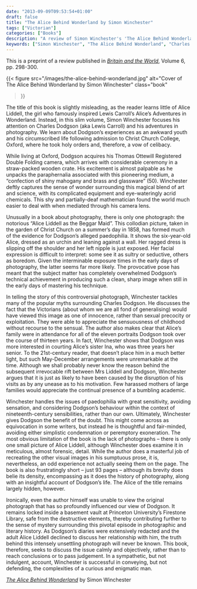 ```yaml
---
date: "2013-09-09T09:53:54+01:00"
draft: false
title: "The Alice Behind Wonderland by Simon Winchester"
tags: ["Victorian"]
categories: ["Books"]
description: "A review of Simon Winchester's 'The Alice Behind Wonderland,' examining Charles Dodgson's photography career and the controversial 1858 photograph of Alice Liddell. Discover how Winchester addresses allegations against Lewis Carroll with sensitivity and historical context."
keywords: ["Simon Winchester", "The Alice Behind Wonderland", "Charles Dodgson", "Lewis Carroll", "Alice Liddell", "Victorian photography", "Alice's Adventures in Wonderland", "photography history", "literary biography"]
---
```


This is a preprint of a review published in [_Britain and the World_](https://www.euppublishing.com/doi/full/10.3366/brw.2013.0104), Volume 6, pp. 298-300.

{{< figure
  src="/images/the-alice-behind-wonderland.jpg"
  alt="Cover of The Alice Behind Wonderland by Simon Winchester"
  class="book"
>}}

The title of this book is slightly misleading, as the reader learns little of Alice Liddell, the girl who famously inspired Lewis Carroll’s Alice’s Adventures in Wonderland. Instead, in this slim volume, Simon Winchester focuses his attention on Charles Dodgson (aka Lewis Carroll) and his adventures in photography. We learn about Dodgson’s experiences as an awkward youth and his circumscribed life following admission to Christ Church College, Oxford, where he took holy orders and, therefore, a vow of celibacy.

While living at Oxford, Dodgson acquires his Thomas Ottewill Registered Double Folding camera, which arrives with considerable ceremony in a straw-packed wooden crate. His excitement is almost palpable as he unpacks the paraphernalia associated with this pioneering medium, a “confection of shiny mahogany and brass and glassware” (50). Winchester deftly captures the sense of wonder surrounding this magical blend of art and science, with its complicated equipment and eye-wateringly acrid chemicals. This shy and partially-deaf mathematician found the world much easier to deal with when mediated through his camera lens.

Unusually in a book about photography, there is only one photograph: the notorious “Alice Liddell as the Beggar Maid”. This collodian picture, taken in the garden of Christ Church on a summer’s day in 1858, has formed much of the evidence for Dodgson’s alleged paedophilia. It shows the six-year-old Alice, dressed as an urchin and leaning against a wall. Her ragged dress is slipping off the shoulder and her left nipple is just exposed. Her facial expression is difficult to interpret: some see it as sultry or seductive, others as boredom. Given the interminable exposure times in the early days of photography, the latter seems far more likely. The provocative pose has meant that the subject matter has completely overwhelmed Dodgson’s technical achievement in producing such a clean, sharp image when still in the early days of mastering his technique.

In telling the story of this controversial photograph, Winchester tackles many of the popular myths surrounding Charles Dodgson. He discusses the fact that the Victorians (about whom we are all fond of generalising) would have viewed this image as one of innocence, rather than sexual precocity or exploitation. They were able to appreciate the sensuousness of childhood without recourse to the sensual. The author also makes clear that Alice’s family were in attendance for all of the eleven portraits Dodgson took over the course of thirteen years. In fact, Winchester shows that Dodgson was more interested in courting Alice’s sister Ina, who was three years her senior. To the 21st-century reader, that doesn’t place him in a much better light, but such May-December arrangements were unremarkable at the time. Although we shall probably never know the reason behind the subsequent irrevocable rift between Mrs Liddell and Dodgson, Winchester argues that it is just as likely to have been caused by the disruption of his visits as by any unease as to his motivation. Few harassed mothers of large families would appreciate the continual presence of a bumbling academic.

Winchester handles the issues of paedophilia with great sensitivity, avoiding sensation, and considering Dodgson’s behaviour within the context of nineteenth-century sensibilities, rather than our own. Ultimately, Winchester gives Dodgson the benefit of the doubt. This might come across as equivocation in some writers, but instead he is thoughtful and fair-minded, avoiding either simplistic condemnation or peremptory exoneration. The most obvious limitation of the book is the lack of photographs – there is only one small picture of Alice Liddell, although Winchester does examine it in meticulous, almost forensic, detail. While the author does a masterful job of recreating the other visual images in his sumptuous prose, it is, nevertheless, an odd experience not actually seeing them on the page. The book is also frustratingly short – just 93 pages – although its brevity does belie its density, encompassing as it does the history of photography, along with an insightful account of Dodgson’s life. The Alice of the title remains largely hidden, however.

Ironically, even the author himself was unable to view the original photograph that has so profoundly influenced our view of Dodgson. It remains locked inside a basement vault at Princeton University’s Firestone Library, safe from the destructive elements, thereby contributing further to the sense of mystery surrounding this pivotal episode in photographic and literary history. As Dodgson’s diaries were extensively redacted and the adult Alice Liddell declined to discuss her relationship with him, the truth behind this intensely unsettling photograph will never be known. This book, therefore, seeks to discuss the issue calmly and objectively, rather than to reach conclusions or to pass judgement. In a sympathetic, but not indulgent, account, Winchester is successful in conveying, but not defending, the complexities of a curious and enigmatic man.

[_The Alice Behind Wonderland_](https://uk.bookshop.org/a/2760/9780190614546) by Simon Winchester